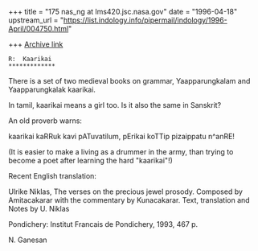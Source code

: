 +++
title = "175 nas_ng at lms420.jsc.nasa.gov"
date = "1996-04-18"
upstream_url = "https://list.indology.info/pipermail/indology/1996-April/004750.html"

+++
[Archive link](https://list.indology.info/pipermail/indology/1996-April/004750.html)


    R:  Kaarikai
    *************

There is a set of two medieval books on grammar,
Yaapparungkalam and Yaapparungkalak kaarikai.

In tamil, kaarikai means a girl too. Is it also the same
in Sanskrit?

An old proverb warns:

kaarikai kaRRuk kavi pATuvatilum,
   pErikai koTTip pizaippatu n^anRE!

(It is easier to make a living as a drummer in the army,
  than trying to become a poet after learning the hard "kaarikai"!)


Recent English translation:

Ulrike Niklas,
The verses on the precious jewel prosody.
Composed by Amitacakarar with the commentary by Kunacakarar.
Text, translation and Notes by U. Niklas

Pondichery: Institut Francais de Pondichery, 1993, 467 p.

N. Ganesan




